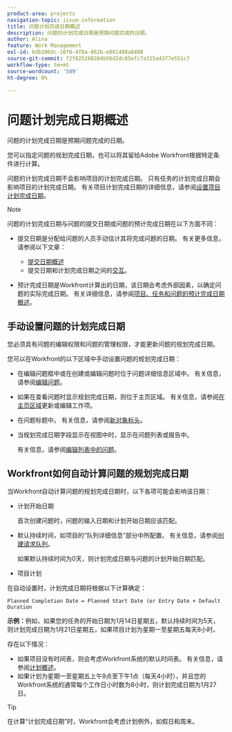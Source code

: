 ```yaml
---
product-area: projects
navigation-topic: issue-information
title: 问题计划完成日期概述
description: 问题的计划完成日期是预期问题完成的日期。
author: Alina
feature: Work Management
exl-id: bdb206dc-18f8-4f8a-862b-e881408a8408
source-git-commit: f2f825280204b56d2dc85efc7a315a4377e551c7
workflow-type: tm+mt
source-wordcount: '589'
ht-degree: 0%

---
```


# 问题计划完成日期概述

问题的计划完成日期是预期问题完成的日期。

您可以指定问题的规划完成日期，也可以将其留给Adobe Workfront根据特定条件进行计算。 

问题的计划完成日期不会影响项目的计划完成日期。 只有任务的计划完成日期会影响项目的计划完成日期。 有关项目计划完成日期的详细信息，请参阅[设置项目计划完成日期](../../../manage-work/projects/planning-a-project/project-planned-completion-date.md)。

>[!NOTE]
>
>问题的计划完成日期与问题的提交日期或问题的预计完成日期在以下方面不同：
>
>* 提交日期是分配给问题的人员手动估计其将完成问题的日期。 有关更多信息，请参阅以下文章：
>
>   * [提交日期概述](../../../manage-work/projects/updating-work-in-a-project/overview-of-commit-dates.md)
>   * 提交日期和计划完成日期之间的[交互](../../../manage-work/projects/updating-work-in-a-project/interactions-between-commit-and-planned-completion-dates.md)。
>
>* 预计完成日期是Workfront计算出的日期，该日期会考虑外部因素，以确定问题的实际完成日期。 有关详细信息，请参阅[项目、任务和问题的预计完成日期概述](../../../manage-work/projects/planning-a-project/project-projected-completion-date.md)。
>

## 手动设置问题的计划完成日期

您必须具有问题的编辑权限和问题的管理权限，才能更新问题的规划完成日期。

您可以在Workfront的以下区域中手动设置问题的规划完成日期：

* 在编辑问题框中或在创建或编辑问题时位于问题详细信息区域中。 有关信息，请参阅[编辑问题](../../../manage-work/issues/manage-issues/edit-issues.md)。
* 如果在查看问题时显示规划完成日期，则位于主页区域。 有关信息，请参阅[在主页区域](../../../workfront-basics/using-home/using-the-home-area/update-and-edit-work-item-home.md)更新或编辑工作项。
* 在问题标题中。 有关信息，请参阅[新对象标头](../../../workfront-basics/the-new-workfront-experience/new-object-headers.md)。
* 当规划完成日期字段显示在视图中时，显示在问题列表或报告中。

  有关信息，请参阅[编辑列表中的问题](../../../manage-work/issues/manage-issues/edit-issues-in-a-list.md)。

## Workfront如何自动计算问题的规划完成日期

当Workfront自动计算问题的规划完成日期时，以下各项可能会影响该日期：

* 计划开始日期

  首次创建问题时，问题的输入日期和计划开始日期应该匹配。

* 默认持续时间，如项目的“队列详细信息”部分中所配置。 有关信息，请参阅[创建请求队列](../../../manage-work/requests/create-and-manage-request-queues/create-request-queue.md)。

  如果默认持续时间为0天，则计划完成日期与问题的计划开始日期匹配。

* 项目计划

在自动设置时，计划完成日期将根据以下计算确定： 

```
Planned Completion Date = Planned Start Date (or Entry Date + Default Duration
```

**示例：**&#x200B;例如，如果您的任务的开始日期为1月14日星期五，默认持续时间为5天，则计划完成日期为1月21日星期五，如果项目计划为星期一至星期五每天8小时。

存在以下情况：

* 如果项目没有时间表，则会考虑Workfront系统的默认时间表。 有关信息，请参阅[计划概述](../../../administration-and-setup/set-up-workfront/configure-timesheets-schedules/schedules-overview.md)。
* 如果计划为星期一至星期五上午9点至下午1点（每天4小时），并且您的Workfront系统的通常每个工作日小时数为8小时，则计划完成日期为1月27日。

>[!TIP]
>
>在计算“计划完成日期”时，Workfront会考虑计划例外，如假日和周末。

 
